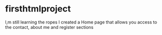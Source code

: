 # firsthtmlproject
I,m still learning the ropes
I created a Home page that allows you access to the contact, about me and register sections
